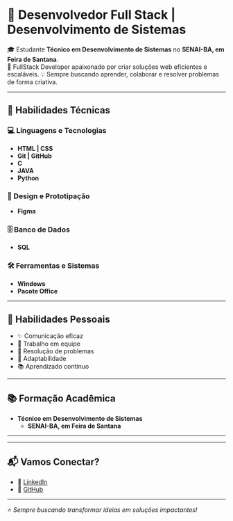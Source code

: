 # 🌟 Desenvolvedor Full Stack | Desenvolvimento de Sistemas  

🎓 Estudante **Técnico em Desenvolvimento de Sistemas** no **SENAI-BA, em Feira de Santana**.  
🚀 FullStack Developer apaixonado por criar soluções web eficientes e escaláveis.
💡 Sempre buscando aprender, colaborar e resolver problemas de forma criativa.  

---

## 🔧 Habilidades Técnicas  

### 💻 Linguagens e Tecnologias    
- **HTML | CSS**  
- **Git | GitHub** 
- **C** 
- **JAVA** 
- **Python**

### 🎨 Design e Prototipação    
- **Figma**  

### 🗄️ Banco de Dados  
- **SQL**  

### 🛠️ Ferramentas e Sistemas  
- **Windows**  
- **Pacote Office**  

---

## 🌱 Habilidades Pessoais  
- ✨ Comunicação eficaz  
- 🤝 Trabalho em equipe  
- 🧩 Resolução de problemas  
- 🔄 Adaptabilidade  
- 📚 Aprendizado contínuo  

---

## 📚 Formação Acadêmica  
- **Técnico em Desenvolvimento de Sistemas** 
  - **SENAI-BA, em Feira de Santana**  

---

---

## 📬 Vamos Conectar?  
- 💼 [LinkedIn](https://www.linkedin.com/in/francisco-pedro-5150492ba/)   
- 🐙 [GitHub](https://github.com/FranciscoPedro06)  
 
---

⭐ *Sempre buscando transformar ideias em soluções impactantes!* 
